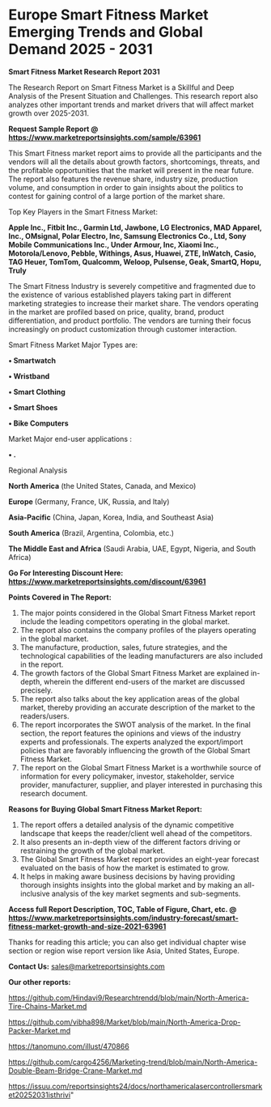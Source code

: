# Europe Smart Fitness Market Emerging Trends and Global Demand 2025 - 2031

<strong>Smart Fitness Market Research Report 2031</strong>

The Research Report on Smart Fitness Market is a Skillful and Deep Analysis of the Present Situation and Challenges. This research report also analyzes other important trends and market drivers that will affect market growth over 2025-2031.

<strong>Request Sample Report @ <a href=https://www.marketreportsinsights.com/sample/63961>https://www.marketreportsinsights.com/sample/63961</a></strong>

This Smart Fitness market report aims to provide all the participants and the vendors will all the details about growth factors, shortcomings, threats, and the profitable opportunities that the market will present in the near future. The report also features the revenue share, industry size, production volume, and consumption in order to gain insights about the politics to contest for gaining control of a large portion of the market share.

Top Key Players in the Smart Fitness Market:

<strong>Apple Inc., Fitbit Inc., Garmin Ltd, Jawbone, LG Electronics, MAD Apparel, Inc., OMsignal, Polar Electro, Inc, Samsung Electronics Co., Ltd, Sony Mobile Communications Inc., Under Armour, Inc, Xiaomi Inc., Motorola/Lenovo, Pebble, Withings, Asus, Huawei, ZTE, InWatch, Casio, TAG Heuer, TomTom, Qualcomm, Weloop, Pulsense, Geak, SmartQ, Hopu, Truly</strong>

The Smart Fitness Industry is severely competitive and fragmented due to the existence of various established players taking part in different marketing strategies to increase their market share. The vendors operating in the market are profiled based on price, quality, brand, product differentiation, and product portfolio. The vendors are turning their focus increasingly on product customization through customer interaction.

Smart Fitness Market Major Types are:

<strong>• Smartwatch

• Wristband

• Smart Clothing

• Smart Shoes

• Bike Computers</strong>

Market Major end-user applications :

<strong>• .</strong>

Regional Analysis

</u><strong><b>North America</b></strong> (the United States, Canada, and Mexico)

<strong><b>Europe </b></strong>(Germany, France, UK, Russia, and Italy)

<strong><b>Asia-Pacific</b></strong> (China, Japan, Korea, India, and Southeast Asia)

<strong><b>South America</b></strong> (Brazil, Argentina, Colombia, etc.)

<strong><b>The Middle East and Africa</b></strong> (Saudi Arabia, UAE, Egypt, Nigeria, and South Africa)

<strong>Go For Interesting Discount Here: <a href=https://www.marketreportsinsights.com/discount/63961>https://www.marketreportsinsights.com/discount/63961</a></strong>

<strong>Points Covered in The Report:</strong>
<ol>
  <li>The major points considered in the Global Smart Fitness Market report include the leading competitors operating in the global market.</li>
  <li>The report also contains the company profiles of the players operating in the global market.</li>
  <li>The manufacture, production, sales, future strategies, and the technological capabilities of the leading manufacturers are also included in the report.</li>
  <li>The growth factors of the Global Smart Fitness Market are explained in-depth, wherein the different end-users of the market are discussed precisely.</li>
  <li>The report also talks about the key application areas of the global market, thereby providing an accurate description of the market to the readers/users.</li>
  <li>The report incorporates the SWOT analysis of the market. In the final section, the report features the opinions and views of the industry experts and professionals. The experts analyzed the export/import policies that are favorably influencing the growth of the Global Smart Fitness Market.</li>
  <li>The report on the Global Smart Fitness Market is a worthwhile source of information for every policymaker, investor, stakeholder, service provider, manufacturer, supplier, and player interested in purchasing this research document.</li>
</ol>
<strong>Reasons for Buying Global Smart Fitness Market Report:</strong>

<ol>
  <li>The report offers a detailed analysis of the dynamic competitive landscape that keeps the reader/client well ahead of the competitors.</li>
  <li>It also presents an in-depth view of the different factors driving or restraining the growth of the global market.</li>
  <li>The Global Smart Fitness Market report provides an eight-year forecast evaluated on the basis of how the market is estimated to grow.</li>
  <li>It helps in making aware business decisions by having providing thorough insights insights into the global market and by making an all-inclusive analysis of the key market segments and sub-segments.</li>
</ol>
<strong>Access full Report Description, TOC, Table of Figure, Chart, etc. @ <a href=https://www.marketreportsinsights.com/industry-forecast/smart-fitness-market-growth-and-size-2021-63961>https://www.marketreportsinsights.com/industry-forecast/smart-fitness-market-growth-and-size-2021-63961</a></strong>


Thanks for reading this article; you can also get individual chapter wise section or region wise report version like Asia, United States, Europe.

<strong>Contact Us:</strong>
sales@marketreportsinsights.com

<strong>Our other reports:</strong>

<a href=https://github.com/Hindavi9/Researchtrendd/blob/main/North-America-Tire-Chains-Market.md>https://github.com/Hindavi9/Researchtrendd/blob/main/North-America-Tire-Chains-Market.md</a>

<a href=https://github.com/vibha898/Market/blob/main/North-America-Drop-Packer-Market.md>https://github.com/vibha898/Market/blob/main/North-America-Drop-Packer-Market.md</a>

<a href=https://tanomuno.com/illust/470866>https://tanomuno.com/illust/470866</a>

<a href=https://github.com/cargo4256/Marketing-trend/blob/main/North-America-Double-Beam-Bridge-Crane-Market.md>https://github.com/cargo4256/Marketing-trend/blob/main/North-America-Double-Beam-Bridge-Crane-Market.md</a>

<a href=https://issuu.com/reportsinsights24/docs/northamericalasercontrollersmarket20252031isthrivi>https://issuu.com/reportsinsights24/docs/northamericalasercontrollersmarket20252031isthrivi</a>"
